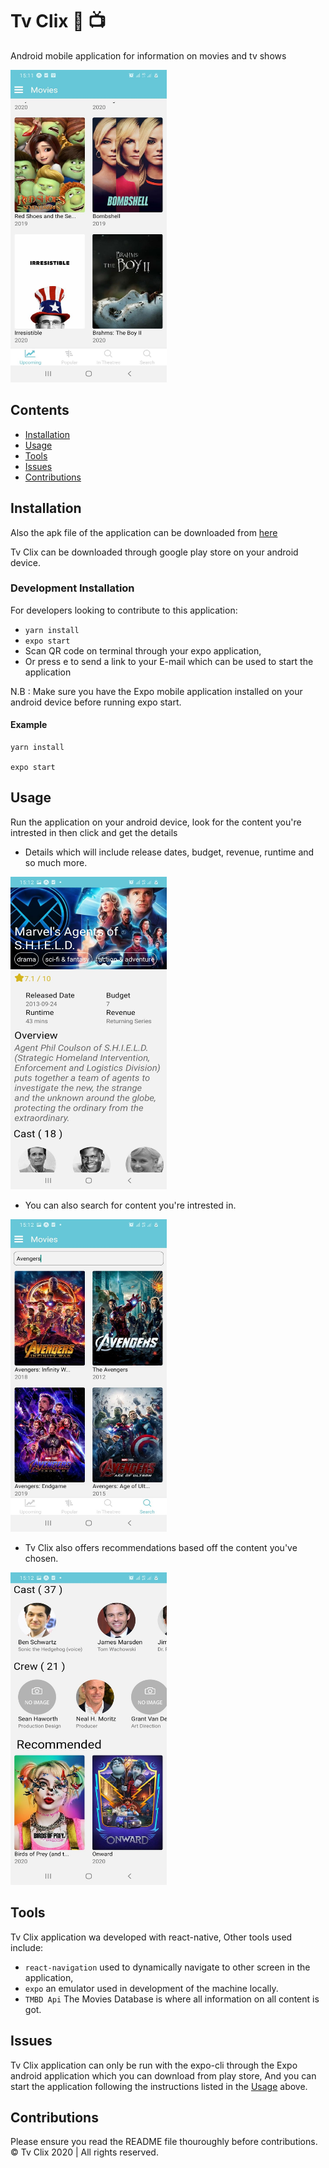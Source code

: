 # Tv Clix :movie_camera: :tv:
Android mobile application for information on movies and tv shows

<img src='https://github.com/Dsholz/Tv-Clix/blob/master/assets/section-page.jpg' height='500' width='250' />

## Contents
- [Installation](#installation)
- [Usage](#usage)
- [Tools](#tools)
- [Issues](#issues)
- [Contributions](#contributions)

## Installation

Also the apk file of the application can be downloaded from [here](https://expo.io/artifacts/9cbabe5a-d61a-47e3-9ddc-cbf94b5ca832) 

Tv Clix can be downloaded through google play store on your android device.

### Development Installation

For developers looking to contribute to this application:
- `yarn install`
- `expo start`
- Scan QR code on terminal through your expo application,
- Or press e to send a link to your E-mail which can be used to start the application

N.B : Make sure you have the Expo mobile application installed on your android device before running expo start.

#### Example
```
yarn install

expo start
```

## Usage
Run the application on your android device, look for the content you're intrested in then click and get the details

- Details which will include release dates, budget, revenue, runtime and so much more.
<img src='https://github.com/Dsholz/Tv-Clix/blob/master/assets/item-page--main.jpg' height='500' width='250' />

- You can also search for content you're intrested in.
<img src='https://github.com/Dsholz/Tv-Clix/blob/master/assets/search-page.jpg' height='500' width='250' />


- Tv Clix also offers recommendations based off the content you've chosen.
<img src='https://github.com/Dsholz/Tv-Clix/blob/master/assets/item-page--secondary.jpg' height='500' width='250' />

## Tools
Tv Clix application wa developed with react-native, Other tools used include:
- `react-navigation` used to dynamically navigate to other screen in the application,
- `expo` an emulator used in development of the machine locally.
- `TMBD Api` The Movies Database is where all information on all content is got.

## Issues
Tv Clix application can only be run with the expo-cli through the Expo android application which you can download from 
play store, And you can start the application following the instructions listed in the [Usage](#usage) above.

## Contributions
Please ensure you read the README file thouroughly before contributions.
&copy; Tv Clix 2020 | All rights reserved.
